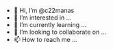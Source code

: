 - 👋 Hi, I’m @c22manas
- 👀 I’m interested in ...
- 🌱 I’m currently learning ...
- 💞️ I’m looking to collaborate on ...
- 📫 How to reach me ...

<!---
c22manas/c22manas is a ✨ special ✨ repository because its `README.md` (this file) appears on your GitHub profile.
You can click the Preview link to take a look at your changes.
--->
